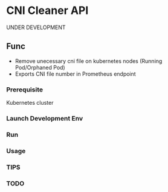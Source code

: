 # CNI Cleaner API

UNDER DEVELOPMENT

## Func

- Remove unecessary cni file on kubernetes nodes (Running Pod/Orphaned Pod)
- Exports CNI file number in Prometheus endpoint 

### Prerequisite

Kubernetes cluster

### Launch Development Env

### Run

### Usage

### TIPS

### TODO
